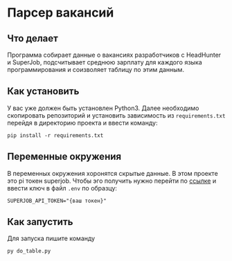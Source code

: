 # Парсер вакансий

## Что делает
Программа собирает данные о вакансиях разработчиков с HeadHunter и SuperJob, подсчитывает среднюю зарплату
для каждого языка программирования и соизволяет таблицу по этим данным.
## Как установить
У вас уже должен быть установлен Python3. Далее необходимо скопировать репозиторий и установить зависимость из
`requirements.txt` перейдя в директорию проекта и ввести команду:

```commandline
pip install -r requirements.txt
```
## Переменные окружения
В переменных окружения хоронятся скрытые данные. В этом проекте это pi токен superjob. Чтобы эго получить нужно перейти
по [ссылке](https://api.superjob.ru/client/) и ввести ключ в файл `.env` по образцу:
```dotenv
SUPERJOB_API_TOKEN="{ваш токен}"
```
## Как запустить 
Для запуска пишите команду
```commandline
py do_table.py
```


